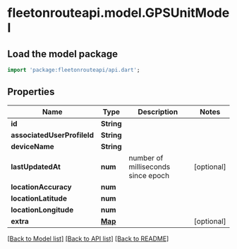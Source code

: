 # fleetonrouteapi.model.GPSUnitModel

## Load the model package
```dart
import 'package:fleetonrouteapi/api.dart';
```

## Properties
Name | Type | Description | Notes
------------ | ------------- | ------------- | -------------
**id** | **String** |  | 
**associatedUserProfileId** | **String** |  | 
**deviceName** | **String** |  | 
**lastUpdatedAt** | **num** | number of milliseconds since epoch | [optional] 
**locationAccuracy** | **num** |  | 
**locationLatitude** | **num** |  | 
**locationLongitude** | **num** |  | 
**extra** | [**Map**](.md) |  | [optional] 

[[Back to Model list]](../README.md#documentation-for-models) [[Back to API list]](../README.md#documentation-for-api-endpoints) [[Back to README]](../README.md)


